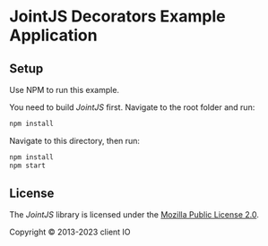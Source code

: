 # JointJS Decorators Example Application

## Setup

Use NPM to run this example.

You need to build *JointJS* first. Navigate to the root folder and run:
```bash
npm install
```

Navigate to this directory, then run:
```bash
npm install
npm start
```

## License

The *JointJS* library is licensed under the [Mozilla Public License 2.0](https://github.com/clientIO/joint/blob/master/LICENSE).

Copyright © 2013-2023 client IO
